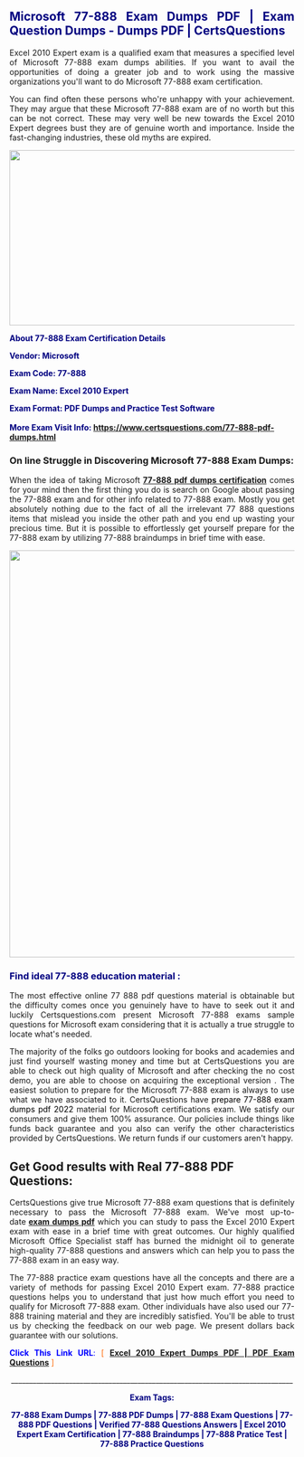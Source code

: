 <h2 style="text-align: justify;"><span style="color: #000080;">Microsoft 77-888 Exam Dumps PDF | Exam Question Dumps - Dumps PDF | CertsQuestions</span></h2>
<p style="text-align: justify;">Excel 2010 Expert exam is a qualified exam that measures a specified level of Microsoft  77-888 exam dumps abilities. If you want to avail the opportunities of doing a greater job and to work using the massive organizations you'll want to do Microsoft 77-888 exam certification.</p>
<p style="text-align: justify;">You can find often these persons who're unhappy with your achievement. They may argue that these Microsoft  77-888 exam are of no worth but this can be not correct. These may very well be new towards the Excel 2010 Expert degrees bust they are of genuine worth and importance. Inside the fast-changing industries, these old myths are expired.</p>
<p><img style="display: block; margin-left: auto; margin-right: auto;" src="https://i.imgur.com/eaP4ae9.png" width="840" height="310" /></p>
<p><span style="color: #000080;"><strong>About 77-888 Exam Certification Details</strong></span></p>
<p><span style="color: #000080;"><strong>Vendor: Microsoft<br /></strong></span></p>
<p><span style="color: #000080;"><strong>Exam Code: 77-888</strong></span></p>
<p><span style="color: #000080;"><strong>Exam Name: Excel 2010 Expert</strong></span></p>
<p><span style="color: #000080;"><strong>Exam Format: PDF Dumps and Practice Test Software<br /><br />More Exam Visit Info: <span style="color: #ff6600;"><a href="https://www.certsquestions.com/77-888-pdf-dumps.html">https://www.certsquestions.com/77-888-pdf-dumps.html</a></span></strong></span></p>
<h3>On line Struggle in Discovering Microsoft 77-888 Exam Dumps:</h3>
<p style="text-align: justify;">When the idea of taking Microsoft <a href="https://www.certsquestions.com/77-888-pdf-dumps.html"><strong> 77-888 pdf dumps certification</strong></a> comes for your mind then the first thing you do is search on Google about passing the 77-888 exam and for other info related to 77-888 exam. Mostly you get absolutely nothing due to the fact of all the irrelevant 77 888 questions items that mislead you inside the other path and you end up wasting your precious time. But it is possible to effortlessly get yourself prepare for the 77-888 exam by utilizing 77-888 braindumps in brief time with ease.</p>
<p><a href="https://www.certsquestions.com/77-888-pdf-dumps.html"><img style="display: block; margin-left: auto; margin-right: auto;" src="https://i.imgur.com/pxhoKQ2.png" width="720" /></a></p>
<h3><span style="color: #000080;">Find ideal  77-888 education material :</span></h3>
<p style="text-align: justify;">The most effective online 77 888 pdf questions material is obtainable but the difficulty comes once you genuinely have to have to seek out it and luckily Certsquestions.com present Microsoft 77-888 exams sample questions for Microsoft  exam considering that it is actually a true struggle to locate what's needed.</p>
<p style="text-align: justify;">The majority of the folks go outdoors looking for books and academies and just find yourself wasting money and time but at CertsQuestions you are able to check out high quality of Microsoft  and after checking the no cost demo, you are able to choose on acquiring the exceptional version . The easiest solution to prepare for the Microsoft 77-888 exam is always to use what we have associated to it. CertsQuestions have <span style="color: #000000;">prepare 77-888 exam dumps pdf 2022</span> material for Microsoft certifications exam. We satisfy our consumers and give them 100% assurance. Our policies include things like funds back guarantee and you also can verify the other characteristics provided by CertsQuestions. We return funds if our customers aren't happy.</p>
<h2>Get Good results with Real 77-888 PDF Questions:</h2>
<p style="text-align: justify;">CertsQuestions give true Microsoft 77-888 exam questions that is definitely necessary to pass the Microsoft  77-888 exam. We've most up-to-date<strong>&nbsp;<a href="https://www.certsquestions.com/">exam dumps pdf</a></strong>&nbsp;which you can study to pass the Excel 2010 Expert exam with ease in a brief time with great outcomes. Our highly qualified Microsoft Office Specialist staff has burned the midnight oil to generate high-quality 77-888 questions and answers which can help you to pass the 77-888 exam in an easy way.</p>
<p style="text-align: justify;">The 77-888 practice exam questions have all the concepts and there are a variety of methods for passing Excel 2010 Expert exam. 77-888 practice questions helps you to understand that just how much effort you need to qualify for Microsoft  77-888 exam. Other individuals have also used our 77-888 training material and they are incredibly satisfied. You'll be able to trust us by checking the feedback on our web page. We present dollars back guarantee with our solutions.</p>
<p style="text-align: justify;"><span style="color: #0000ff;"><strong>Click This Link URL</strong>:</span> <span style="color: #ff6600;">[ <strong><a href="https://www.certsquestions.com/microsoft-office-specialist-certification.html">Excel 2010 Expert Dumps PDF | PDF Exam Questions</a></strong> ]</span></p>
<p style="text-align: center;">______________________________________________________________________________</p>
<p style="text-align: center;"><span style="color: #000080;"><strong>Exam Tags:</strong></span></p>
<p style="text-align: center;"><span style="color: #000080;"><strong>77-888 Exam Dumps | 77-888 PDF Dumps | 77-888 Exam Questions | 77-888 PDF Questions | Verified 77-888 Questions Answers | Excel 2010 Expert Exam Certification | 77-888 Braindumps | 77-888 Pratice Test | 77-888 Practice Questions</strong></span></p>
